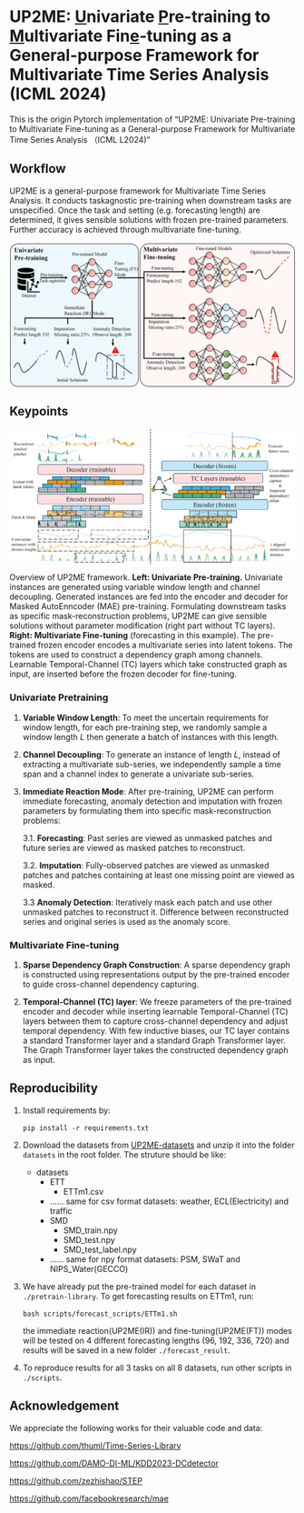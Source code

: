 # UP2ME: <u>U</u>nivariate <u>P</u>re-training to <u>M</u>ultivariate Fin<u>e</u>-tuning as a General-purpose Framework for Multivariate Time Series Analysis (ICML 2024)

This is the origin Pytorch implementation of “UP2ME: Univariate Pre-training to Multivariate Fine-tuning as a General-purpose Framework for Multivariate Time Series Analysis （ICML L2024)”

## Workflow
UP2ME is a general-purpose framework for Multivariate Time Series Analysis. It conducts taskagnostic pre-training when downstream tasks are unspecified. Once the task and setting (e.g. forecasting length) are determined, it gives sensible solutions with frozen pre-trained parameters. Further accuracy is achieved through multivariate fine-tuning.

<p align="center">
<img src=".\pic\workflow.png" width = "550" align=center />
</p>

## Keypoints

<p align="center">
<img src=".\pic\framework.png" width = "650" alt="" align=center />

Overview of UP2ME framework. <b>Left: Univariate Pre-training.</b> Univariate instances are generated using variable window length and channel decoupling. Generated instances are fed into the encoder and decoder for Masked AutoEnncoder (MAE) pre-training. Formulating downstream tasks as specific mask-reconstruction problems, UP2ME can give sensible solutions without parameter modification (right part without TC layers). <b>Right: Multivariate Fine-tuning</b> (forecasting in this example).  The pre-trained frozen encoder encodes a multivariate series into latent tokens.
The tokens are used to construct a dependency graph among channels. Learnable Temporal-Channel (TC) layers which take constructed graph as input, are inserted before the frozen decoder for fine-tuning.
</p>

### Univariate Pretraining

1. **Variable Window Length**: To meet the uncertain requirements for window length, for each pre-training step, we randomly sample a window length $L$ then generate a batch of instances with this length.

2. **Channel Decoupling**: To generate an instance of length $L$, instead of extracting a multivariate sub-series, we independently sample a time span and a channel index to generate a univariate sub-series.

3. **Immediate Reaction Mode**: After pre-training, UP2ME can perform
immediate forecasting, anomaly detection and imputation with frozen parameters by formulating them into specific mask-reconstruction problems:

    3.1. **Forecasting**: Past series are viewed as unmasked patches and future series are viewed as masked patches to reconstruct.
    
    3.2.  **Imputation**: Fully-observed patches are viewed as unmasked patches and patches containing at least one missing point are viewed as masked.

    3.3 **Anomaly Detection**: Iteratively mask each patch and use other unmasked patches to reconstruct it. Difference between reconstructed series and original series is used as the anomaly score.

### Multivariate Fine-tuning

1. **Sparse Dependency Graph Construction**: A sparse dependency graph is constructed using representations output by the pre-trained encoder to guide cross-channel dependency capturing.

2. **Temporal-Channel (TC) layer**: We freeze parameters of the pre-trained encoder and decoder while inserting learnable Temporal-Channel (TC) layers between them to capture cross-channel dependency and adjust temporal dependency. With few inductive biases, our TC layer contains a standard Transformer layer and a standard
Graph Transformer layer. The Graph Transformer layer takes the constructed dependency graph as input.

## Reproducibility
1. Install requirements by:

    ```
    pip install -r requirements.txt
    ```


2. Download the datasets from [UP2ME-datasets](https://drive.google.com/file/d/1oLYcQa7NJcMDSP_rYSkP5hQHzXL2rpZM/view?usp=drive_link) and unzip it into the folder `datasets` in the root folder. The struture should be like:

    - datasets
      - ETT
        - ETTm1.csv
      - ...... same for csv format datasets: weather, ECL(Electricity) and traffic
      - SMD
        - SMD_train.npy
        - SMD_test.npy
        - SMD_test_label.npy
      - ...... same for npy format datasets: PSM, SWaT and NIPS_Water(GECCO)



3. We have already put the pre-trained model for each dataset in `./pretrain-library`. To get forecasting results on ETTm1, run:
    ```
    bash scripts/forecast_scripts/ETTm1.sh
    ```
    the immediate reaction(UP2ME(IR)) and fine-tuning(UP2ME(FT)) modes  will be tested on 4 different forecasting lengths (96, 192, 336, 720) and results will be saved in a new folder `./forecast_result`.

4. To reproduce results for all 3 tasks on all 8 datasets, run other scripts in `./scripts`.  

## Acknowledgement
We appreciate the following works for their valuable code and data:

https://github.com/thuml/Time-Series-Library

https://github.com/DAMO-DI-ML/KDD2023-DCdetector

https://github.com/zezhishao/STEP

https://github.com/facebookresearch/mae
